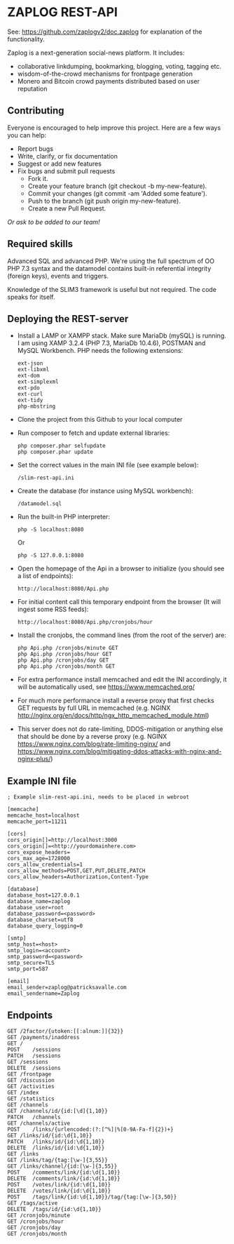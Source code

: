 # ZAPLOG REST-API

See: https://github.com/zaplogv2/doc.zaplog for explanation of the functionality.

Zaplog is a next-generation social-news platform. It includes:

- collaborative linkdumping, bookmarking, blogging, voting, tagging etc.
- wisdom-of-the-crowd mechanisms for frontpage generation
- Monero and Bitcoin crowd payments distributed based on user reputation

## Contributing

Everyone is encouraged to help improve this project. Here are a few ways you can help:

- Report bugs
- Write, clarify, or fix documentation
- Suggest or add new features
- Fix bugs and submit pull requests
  - Fork it.
  - Create your feature branch (git checkout -b my-new-feature).
  - Commit your changes (git commit -am 'Added some feature').
  - Push to the branch (git push origin my-new-feature).
  - Create a new Pull Request.

*Or ask to be added to our team!*

## Required skills

Advanced SQL and advanced PHP. We're using the full spectrum of OO PHP 7.3 syntax and the datamodel
contains built-in referential integrity (foreign keys), events and triggers.

Knowledge of the SLIM3 framework is useful but not required. The code speaks for itself.

## Deploying the REST-server

- Install a LAMP or XAMPP stack. Make sure MariaDb (mySQL) is running. I am using XAMP 3.2.4 (PHP 7.3, MariaDb 10.4.6), POSTMAN and MySQL Workbench. PHP needs the following extensions:

      ext-json
      ext-libxml
      ext-dom
      ext-simplexml
      ext-pdo
      ext-curl
      ext-tidy
      php-mbstring


- Clone the project from this Github to your local computer


- Run composer to fetch and update external libraries:

      php composer.phar selfupdate  
      php composer.phar update

- Set the correct values in the main INI file (see example below):

      /slim-rest-api.ini 

- Create the database (for instance using MySQL workbench):

      /datamodel.sql

- Run the built-in PHP interpreter:

      php -S localhost:8080

  Or

      php -S 127.0.0.1:8080

- Open the homepage of the Api in a browser to initialize (you should see a list of endpoints):

      http://localhost:8080/Api.php

- For initial content call this temporary endpoint from the browser (It will ingest some RSS feeds):

      http://localhost:8080/Api.php/cronjobs/hour

- Install the cronjobs, the command lines (from the root of the server) are:

      php Api.php /cronjobs/minute GET
      php Api.php /cronjobs/hour GET
      php Api.php /cronjobs/day GET
      php Api.php /cronjobs/month GET

- For extra performance install memcached and edit the INI accordingly, it will be automatically used, see https://www.memcached.org/


- For much more performance install a reverse proxy that first checks GET 
requests by full URL in memcached (e.g. NGINX http://nginx.org/en/docs/http/ngx_http_memcached_module.html)


- This server does not do rate-limiting, DDOS-mitigation or anything else that should be done by a reverse proxy
  (e.g. NGINX https://www.nginx.com/blog/rate-limiting-nginx/ and https://www.nginx.com/blog/mitigating-ddos-attacks-with-nginx-and-nginx-plus/)

## Example INI file

    ; Example slim-rest-api.ini, needs to be placed in webroot
    
    [memcache]
    memcache_host=localhost
    memcache_port=11211
    
    [cors]
    cors_origin[]=http://localhost:3000
    cors_origin[]=<http://yourdomainhere.com>
    cors_expose_headers=
    cors_max_age=1728000
    cors_allow_credentials=1
    cors_allow_methods=POST,GET,PUT,DELETE,PATCH
    cors_allow_headers=Authorization,Content-Type
    
    [database]
    database_host=127.0.0.1
    database_name=zaplog
    database_user=root
    database_password=<password>
    database_charset=utf8
    database_query_logging=0
    
    [smtp]
    smtp_host=<host>
    smtp_login=<account>
    smtp_password=<password>
    smtp_secure=TLS
    smtp_port=587
    
    [email]
    email_sender=zaplog@patricksavalle.com
    email_sendername=Zaplog

## Endpoints

    GET	/2factor/{utoken:[[:alnum:]]{32}}
    GET	/payments/inaddress
    GET	/
    POST	/sessions
    PATCH	/sessions
    GET	/sessions
    DELETE	/sessions
    GET	/frontpage
    GET	/discussion
    GET	/activities
    GET	/index
    GET	/statistics
    GET	/channels
    GET	/channels/id/{id:[\d]{1,10}}
    PATCH	/channels
    GET	/channels/active
    POST	/links/{urlencoded:(?:[^%]|%[0-9A-Fa-f]{2})+}
    GET	/links/id/{id:\d{1,10}}
    PATCH	/links/id/{id:\d{1,10}}
    DELETE	/links/id/{id:\d{1,10}}
    GET	/links
    GET	/links/tag/{tag:[\w-]{3,55}}
    GET	/links/channel/{id:[\w-]{3,55}}
    POST	/comments/link/{id:\d{1,10}}
    DELETE	/comments/link/{id:\d{1,10}}
    POST	/votes/link/{id:\d{1,10}}
    DELETE	/votes/link/{id:\d{1,10}}
    POST	/tags/link/{id:\d{1,10}}/tag/{tag:[\w-]{3,50}}
    GET	/tags/active
    DELETE	/tags/id/{id:\d{1,10}}
    GET	/cronjobs/minute
    GET	/cronjobs/hour
    GET	/cronjobs/day
    GET	/cronjobs/month